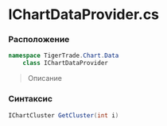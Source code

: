 
# IChartDataProvider.cs
### Расположение
```csharp
namespace TigerTrade.Chart.Data  
    class IChartDataProvider
```

> Описание

### Синтаксис
```csharp
IChartCluster GetCluster(int i)
```
